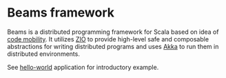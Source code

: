 # Beams framework

Beams is a distributed programming framework for Scala based on idea of [code mobility](https://en.wikipedia.org/wiki/Code_mobility).
It utilizes [ZIO](https://github.com/zio/zio) to provide high-level safe and composable abstractions for writing
distributed programs and uses [Akka](https://akka.io/) to run them in distributed environments.

See [hello-world](\examples\hello-world\src\main\scala\Main.scala) application for introductory example. 